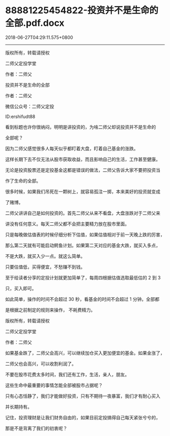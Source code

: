# 88881225454822-投资并不是生命的全部.pdf.docx

2018-06-27T04:29:11.575+0800

----

版权所有，转载请授权

二师父定投学堂

作者：二师父

投资并不是生命的全部 

作者：二师父 

微信公众号：二师父定投 

ID:ershifudt88 

看到标题也许你很纳闷，明明是讲投资的，为啥二师父却说投资并不是生命的

全部呢？ 

因为二师父感觉很多人每天似乎都盯着大盘，盯着自己基金的涨跌。 

这样长期下去不仅无法从股市获取收益，而且影响自己的生活，工作甚至健康。 

无论是投资股票还是定投基金这都是错误的做法，二师父告诉大家不要把投资当

作了生命的全部。 

很多时候，如果我们吊死在一颗树上，就容易孤注一掷，本来美好的投资就变成

了赌博。 

二师父讲讲自己是如何投资的。首先二师父从来不看盘，大盘涨跌对于二师父来

讲没有任何意义。每天二师父都不会把主要精力放在股市里面。 

只是每晚做估值表的时候仔细分析下估值，如果估值相对于前一天晚上跌的厉害，

那么第二天就有可能启动鳄鱼计划。如果第二天对应的基金大跌，就买入多点，

不是大跌，就买入少一点。就这么简单。 

只要估值低，买得便宜，不愁赚不到钱。 

至于给读者分享的定投计划就更加简单了，每周四根据估值选取最低估的 2 到 3

只，买入即可。 

如此简单，操作的时间不会超过 30 秒，看基金的时间不会超过 1 分钟。全部都

是根据之前制定的规则来操作， 不耗费精力。 

版权所有，转载请授权

二师父定投学堂

作者：二师父

如果基金跌了，二师父会高兴，可以继续加仓买入更加便宜的基金。如果金涨了，

二师父也会高兴，可以收割利润了。 

不要在股市花费太多时间，我们还有工作，生活，亲人，朋友。 

这些生命中最重要的事情怎能全部被股市占据呢？ 

只有心态恬静了，我们才能做好投资，只有不期待一夜暴富，我们才有耐心买入

并长期持有。 

记住，投资理财是让我们财务自由的，如果目前定投搞得自己每天紧张兮兮的，

那是不是背离了我们的初衷呢？

